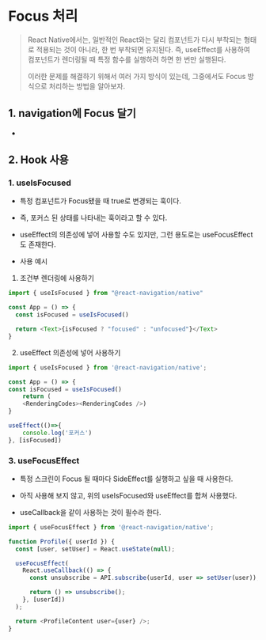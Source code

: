 # Focus 처리

> React Native에서는, 일반적인 React와는 달리 컴포넌트가 다시 부착되는 형태로 적용되는 것이 아니라, 한 번 부착되면 유지된다. 즉, useEffect를 사용하여 컴포넌트가 렌더링될 때 특정 함수를 실행하려 하면 한 번만 실행된다.
> 
> 이러한 문제를 해결하기 위해서 여러 가지 방식이 있는데, 그중에서도 Focus 방식으로 처리하는 방법을 알아보자.

## 1. navigation에 Focus 달기

-

## 2. Hook 사용

### 1. useIsFocused

- 특정 컴포넌트가 Focus됐을 때 true로 변경되는 훅이다.

- 즉, 포커스 된 상태를 나타내는 훅이라고 할 수 있다.

- useEffect의 의존성에 넣어 사용할 수도 있지만, 그런 용도로는 useFocusEffect도 존재한다.

- 사용 예시
1. 조건부 렌더링에 사용하기

```js
import { useIsFocused } from "@react-navigation/native"

const App = () => {
  const isFocused = useIsFocused()

  return <Text>{isFocused ? "focused" : "unfocused"}</Text>
}
```

2. useEffect 의존성에 넣어 사용하기

```js
import { useIsFocused } from '@react-navigation/native';

const App = () => {
const isFocused = useIsFocused()
    return (
    <RenderingCodes><RenderingCodes />)
}

useEffect(()=>{
    console.log('포커스')
}, [isFocused])
```

### 3. useFocusEffect

- 특정 스크린이 Focus 될 때마다 SideEffect를 실행하고 싶을 때 사용한다.

- 아직 사용해 보지 않고, 위의 useIsFocused와 useEffect를 합쳐 사용했다.

- useCallback을 같이 사용하는 것이 필수라 한다.

```js
import { useFocusEffect } from '@react-navigation/native';

function Profile({ userId }) {
  const [user, setUser] = React.useState(null);

  useFocusEffect(
    React.useCallback(() => {
      const unsubscribe = API.subscribe(userId, user => setUser(user));

      return () => unsubscribe();
    }, [userId])
  );

  return <ProfileContent user={user} />;
}
```
